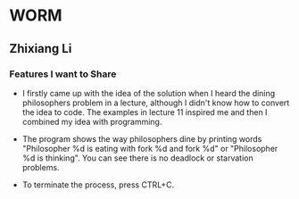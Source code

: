 # WORM

## Zhixiang Li

### Features I want to Share

* I firstly came up with the idea of the solution when I heard the dining philosophers problem in a lecture, although I didn't know how to convert the idea to code. The examples in lecture 11 inspired me and then I combined my idea with programming.

* The program shows the way philosophers dine by printing words "Philosopher %d is eating with fork %d and fork %d" or "Philosopher %d is thinking". You can see there is no deadlock or starvation problems.

* To terminate the process, press CTRL+C.
